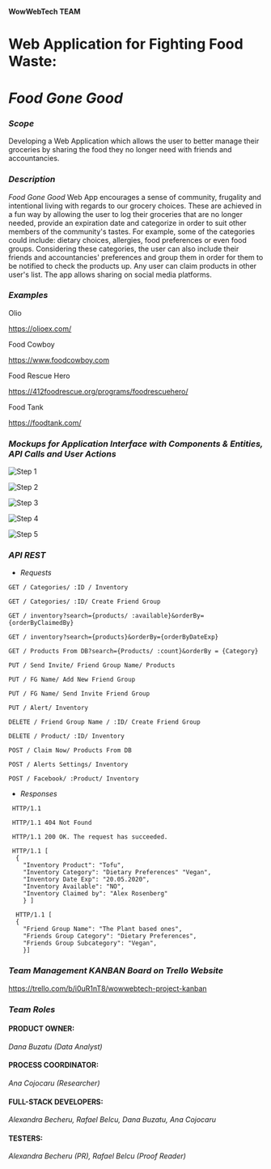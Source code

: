 #### WowWebTech TEAM

# **Web Application for Fighting Food Waste:**
# **_Food Gone Good_**


### *_Scope_*

Developing a Web Application which allows the user to better manage their groceries by sharing the food they no longer need with friends and accountancies.


### *_Description_*

*_Food Gone Good_* Web App encourages a sense of community, frugality and intentional living with regards to our grocery choices. These are achieved in a fun way by allowing the user to log their groceries that are no longer needed, provide an expiration date and categorize in order to suit other members of the community's tastes. For example, some of the categories could include: dietary choices, allergies, food preferences or even food groups. Considering these categories, the user can also include their friends and accountancies' preferences and group them in order for them to be notified to check the products up. Any user can claim products in other user's list. The app allows sharing on social media platforms.


### *_Examples_*

Olio

https://olioex.com/

Food Cowboy

https://www.foodcowboy.com

Food Rescue Hero

https://412foodrescue.org/programs/foodrescuehero/

Food Tank

https://foodtank.com/



### *_Mockups for Application Interface with Components & Entities, API Calls and User Actions_*


![Step 1](https://github.com/dana506/WowWebTech/blob/main/frontend/Documentation/Pictures/1.png)

![Step 2](https://github.com/dana506/WowWebTech/blob/main/frontend/Documentation/Pictures/2.png)

![Step 3](https://github.com/dana506/WowWebTech/blob/main/frontend/Documentation/Pictures/5.png)

![Step 4](https://github.com/dana506/WowWebTech/blob/main/frontend/Documentation/Pictures/4.png)

![Step 5](https://github.com/dana506/WowWebTech/blob/main/frontend/Documentation/Pictures/3.png)



### *_API REST_*

+ _Requests_

```
GET / Categories/ :ID / Inventory

GET / Categories/ :ID/ Create Friend Group

GET / inventory?search={products/ :available}&orderBy={orderByClaimedBy}

GET / inventory?search={products}&orderBy={orderByDateExp}

GET / Products From DB?search={Products/ :count}&orderBy = {Category}

PUT / Send Invite/ Friend Group Name/ Products 

PUT / FG Name/ Add New Friend Group

PUT / FG Name/ Send Invite Friend Group

PUT / Alert/ Inventory

DELETE / Friend Group Name / :ID/ Create Friend Group

DELETE / Product/ :ID/ Inventory

POST / Claim Now/ Products From DB

POST / Alerts Settings/ Inventory

POST / Facebook/ :Product/ Inventory
```

+ _Responses_

```
 HTTP/1.1
 
 HTTP/1.1 404 Not Found
 
 HTTP/1.1 200 OK. The request has succeeded.
 
 HTTP/1.1 [ 
  {
    "Inventory Product": "Tofu",
    "Inventory Category": "Dietary Preferences" "Vegan",
    "Inventory Date Exp": "20.05.2020", 
    "Inventory Available": "NO", 
    "Inventory Claimed by": "Alex Rosenberg"
    } ]
  
  HTTP/1.1 [ 
  {
    "Friend Group Name": "The Plant based ones",
    "Friends Group Category": "Dietary Preferences",
    "Friends Group Subcategory": "Vegan",   
    }]
  ```

### *_Team Management KANBAN Board on Trello Website_*

https://trello.com/b/i0uR1nT8/wowwebtech-project-kanban


### *_Team Roles_* 


#### PRODUCT OWNER:
_Dana Buzatu (Data Analyst)_

#### PROCESS COORDINATOR: 
_Ana Cojocaru (Researcher)_

#### FULL-STACK DEVELOPERS:
_Alexandra Becheru, Rafael Belcu, Dana Buzatu, Ana Cojocaru_

#### TESTERS:
_Alexandra Becheru (PR), Rafael Belcu (Proof Reader)_

